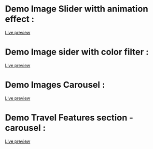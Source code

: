 # Demo Image Slider witth animation effect :
[Live preview](https://abdalkadersaado.github.io/Images-Carousel-and-Slider/Image%20Slider%20witth%20animation%20effect)

# Demo Image sider with color filter :
[Live preview](https://abdalkadersaado.github.io/Images-Carousel-and-Slider/Image%20sider%20with%20color%20filter/)

# Demo Images Carousel :
[Live preview](https://abdalkadersaado.github.io/Images-Carousel-and-Slider/Images%20Carousel/)

# Demo Travel Features section -carousel :
[Live preview](https://abdalkadersaado.github.io/Images-Carousel-and-Slider/Travel%20Features%20section%20-carousel/)